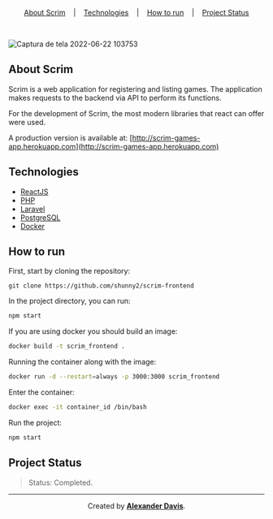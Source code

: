 <p align="center">
<a href="#about-scrim">About Scrim</a>
&nbsp;&nbsp;&nbsp;|&nbsp;&nbsp;&nbsp;
<a href="#technologies">Technologies</a>
&nbsp;&nbsp;&nbsp;|&nbsp;&nbsp;&nbsp;
<a href="#how-to-run">How to run</a>
&nbsp;&nbsp;&nbsp;|&nbsp;&nbsp;&nbsp;
<a href="#project-status">Project Status</a>
</p>

</br>

![Captura de tela 2022-06-22 103753](https://user-images.githubusercontent.com/72872854/175042987-022f1d10-6b61-42c7-b122-4261fe972bbc.png)

## About Scrim

Scrim is a web application for registering and listing games. The application makes requests to the backend via API to perform its functions.

For the development of Scrim, the most modern libraries that react can offer were used.

A production version is available at: [http://scrim-games-app.herokuapp.com](http://scrim-games-app.herokuapp.com)

## Technologies

- [ReactJS](https://reactjs.org/)
- [PHP](https://www.php.net/)
- [Laravel](https://laravel.com/)
- [PostgreSQL](https://www.postgresql.org/)
- [Docker](https://www.docker.com/)

## How to run

First, start by cloning the repository:
```shell
git clone https://github.com/shunny2/scrim-frontend
```
In the project directory, you can run:
```bash
npm start
```

If you are using docker you should build an image:
```bash
docker build -t scrim_frontend .
```

Running the container along with the image:
```bash
docker run -d --restart=always -p 3000:3000 scrim_frontend
```

Enter the container:
```bash
docker exec -it container_id /bin/bash
```

Run the project:
```bash
npm start
```

## Project Status

> Status: Completed.

<hr></hr>

<p align="center">Created by <a href="https://github.com/shunny2"><b>Alexander Davis</b><a/>.</p>
